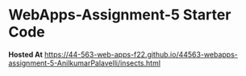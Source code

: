 # WebApps-Assignment-5 Starter Code

**Hosted At**  https://44-563-web-apps-f22.github.io/44563-webapps-assignment-5-AnilkumarPalavelli/insects.html
